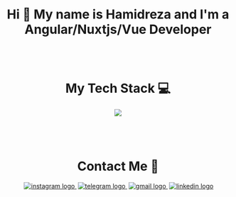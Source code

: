 
<h1 align="center">Hi 👋 My name is Hamidreza and I'm a Angular/Nuxtjs/Vue Developer</h1>

###
<br/>
<br/>
<h1 align="center">My Tech Stack 💻</h1>
<div align="center">
  <img src="https://skillicons.dev/icons?i=html,css,angular,vue,nuxtjs,threejs,tailwind,bootstrap,materialui,sass,prisma,js,ts"  />
</div>

###
<br/>
<br/>
<h1 align="center">Contact Me 🤙</h1>
<div align="center">
  <a href="https://www.instagram.com/hamidrezaebrahimpourr" target="_blank" style="margin-left: 0.2rem;">
    <img src="https://skillicons.dev/icons?i=instagram" alt="instagram logo"  />
  </a>
  <a href="https://www.telegram.com/hamidgdz" target="_blank" style="margin-left: 0.2rem;">
    <img src="https://skillicons.dev/icons?i=linkedin" alt="telegram logo"  />
  </a>
  <a href="mailto:hamidreza.ebrahimpour@gmail.com" target="_blank" style="margin-left: 0.2rem;">
    <img src="https://skillicons.dev/icons?i=gmail" alt="gmail logo"  />
  </a>
  <a href="https://www.linkedin.com/in/hamidreza-ebrahimpour-315663258/" target="_blank" style="margin-left: 0.2rem;">
    <img src="https://skillicons.dev/icons?i=linkedin"  alt="linkedin logo"  />
  </a>
</div>
